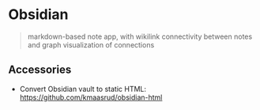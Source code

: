 # Obsidian 

> markdown-based note app, with wikilink connectivity between notes and graph visualization of connections
 



## Accessories

- Convert Obsidian vault to static HTML: https://github.com/kmaasrud/obsidian-html